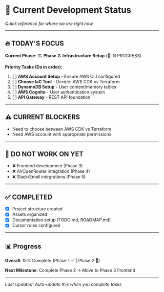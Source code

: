 # 🎯 **Current Development Status**

*Quick reference for where we are right now*

---

## 🔥 **TODAY'S FOCUS**

**Current Phase**: 🏗️ **Phase 2: Infrastructure Setup** (🔄 IN PROGRESS)

**Priority Tasks (Do in order):**
1. [ ] **AWS Account Setup** - Ensure AWS CLI configured
2. [ ] **Choose IaC Tool** - Decide: AWS CDK vs Terraform
3. [ ] **DynamoDB Setup** - User context/memory tables
4. [ ] **AWS Cognito** - User authentication system
5. [ ] **API Gateway** - REST API foundation

---

## ⚠️ **CURRENT BLOCKERS**
- Need to choose between AWS CDK vs Terraform
- Need AWS account with appropriate permissions

---

## 🚫 **DO NOT WORK ON YET**
- ❌ Frontend development (Phase 3)
- ❌ AI/OpenRouter integration (Phase 4)  
- ❌ Slack/Email integrations (Phase 5)

---

## ✅ **COMPLETED**
- [x] Project structure created
- [x] Assets organized
- [x] Documentation setup (TODO.md, ROADMAP.md)
- [x] Cursor rules configured

---

## 📊 **Progress**
**Overall**: 15% Complete (Phase 1 ✅ | Phase 2 🔄)

**Next Milestone**: Complete Phase 2 → Move to Phase 3 Frontend

---

*Last Updated: Auto-update this when you complete tasks* 